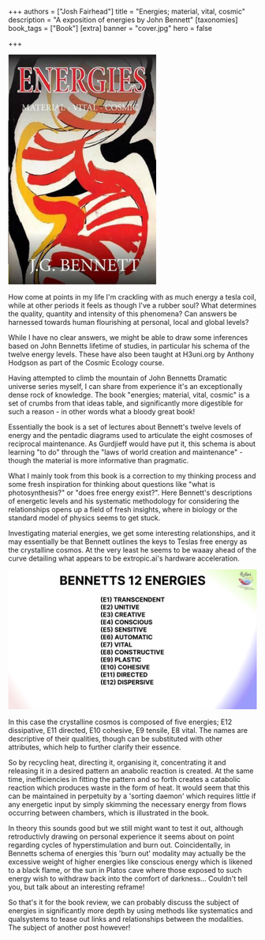 +++
authors = ["Josh Fairhead"]
title = "Energies; material, vital, cosmic"
description = "A exposition of energies by John Bennett"
[taxonomies]
book_tags = ["Book"]
[extra]
banner = "cover.jpg"
hero = false

+++

<img src="cover.jpg" alt="Energies: Material, Vital, Cosmic Cover" style="width: 300px; height: auto; pointer-events: none;" />

How come at points in my life I'm crackling with as much energy a tesla coil, while at other periods it feels as though I've a rubber soul? What determines the quality, quantity and intensity of this phenomena? Can answers be harnessed towards human flourishing at personal, local and global levels? 

While I have no clear answers, we might be able to draw some inferences based on John Bennetts lifetime of studies, in particular his schema of the twelve energy levels. These have also been taught at H3uni.org by Anthony Hodgson as part of the Cosmic Ecology course. 

Having attempted to climb the mountain of John Bennetts Dramatic universe series myself, I can share from experience it's an exceptionally dense rock of knowledge. The book "energies; material, vital, cosmic" is a set of crumbs from that ideas table, and significantly more digestible for such a reason - in other words what a bloody great book! 

Essentially the book is a set of lectures about Bennett's twelve levels of energy and the pentadic diagrams used to articulate the eight cosmoses of reciprocal maintenance. As Gurdjieff would have put it, this schema is about learning "to do" through the "laws of world creation and maintenance" - though the material is more informative than pragmatic. 

What I mainly took from this book is a correction to my thinking process and some fresh inspiration for thinking about questions like "what is photosynthesis?" or "does free energy exist?". Here Bennett's descriptions of energetic levels and his systematic methodology for considering the relationships opens up a field of fresh insights, where in biology or the standard model of physics seems to get stuck. 

Investigating material energies, we get some interesting relationships, and it may essentially be that Bennett outlines the keys to Teslas free energy as the crystalline cosmos. At the very least he seems to be waaay ahead of the curve detailing what appears to be extropic.ai's hardware acceleration.

<img src="12Energies.png" alt="12 Energies" style="pointer-events: none;" />

In this case the crystalline cosmos is composed of five energies; E12 dissipative, E11 directed, E10 cohesive, E9 tensile, E8 vital. The names are descriptive of their qualities, though can be substituted with other attributes, which help to further clarify their essence. 

So by recycling heat, directing it, organising it, concentrating it and releasing it in a desired pattern an anabolic reaction is created. At the same time, inefficiencies in fitting the pattern and so forth creates a catabolic reaction which produces waste in the form of heat. It would seem that this can be maintained in perpetuity by a 'sorting daemon' which requires little if any energetic input by simply skimming the necessary energy from flows occurring between chambers, which is illustrated in the book. 

In theory this sounds good but we still might want to test it out, although retroductivly drawing on personal experience it seems about on point regarding cycles of hyperstimulation and burn out. Coincidentally, in Bennetts schema of energies this 'burn out' modality may actually be the excessive weight of higher energies like conscious energy which is likened to a black flame, or the sun in Platos cave where those exposed to such energy wish to withdraw back into the comfort of darkness... Couldn't tell you, but talk about an interesting reframe! 

So that's it for the book review, we can probably discuss the subject of energies in significantly more depth by using methods like systematics and qualsystems to tease out links and relationships between the modalities. The subject of another post however! 